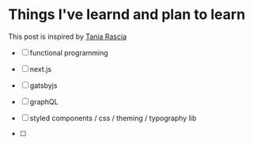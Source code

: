 # Things I've learnd and plan to learn

This post is inspired by [Tania Rascia](https://www.taniarascia.com/learn/)

- [ ] functional programming

- [ ] next.js

- [ ] gatsbyjs

- [ ] graphQL

- [ ] styled components / css / theming / typography lib

- [ ]
